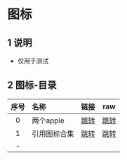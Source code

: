 # 图标

## 1 说明

* 仅用于测试

## 2 图标-目录

|序号|名称|链接|raw|
|:----:|:----|:----:|:----:|
|0|两个apple|[跳转](https://github.com/xilemon/quanx/blob/main/icon/icon.json)|[跳转](https://raw.githubusercontent.com/xilemon/quanx/main/icon/icon.json)|
|1|引用图标合集|[跳转](https://github.com/xilemon/quanx/blob/main/icon/icons.json)|[跳转](https://raw.githubusercontent.com/xilemon/quanx/main/icon/icons.json)|
|-| | |
